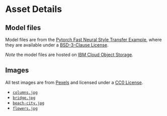 # Asset Details

## Model files

Model files are from the [Pytorch Fast Neural Style Transfer Example](https://github.com/pytorch/examples/tree/master/fast_neural_style), where they are available under a [BSD-3-Clause License](https://opensource.org/licenses/BSD-3-Clause).

_Note_ the model files are hosted on [IBM Cloud Object Storage](http://max-assets-prod.s3.us-south.cloud-object-storage.appdomain.cloud/max-fast-neural-style-transfer/1.0.0/assets.tar.gz).

## Images

All test images are from [Pexels](https://www.pexels.com) and licensed under a [CC0 License](https://creativecommons.org/publicdomain/zero/1.0/).

* [`columns.jpg`](https://www.pexels.com/photo/gray-concretepillar-pathway-899634/)
* [`bridge.jpg`](https://www.pexels.com/photo/bridge-california-cliff-golden-gate-bridge-7653/)
* [`beach-city.jpg`](https://www.pexels.com/photo/tall-city-buildings-near-beach-shore-during-sunset-634010/)
* [`flowers.jpg`](https://www.pexels.com/photo/nature-flowers-blue-summer-40797/)
